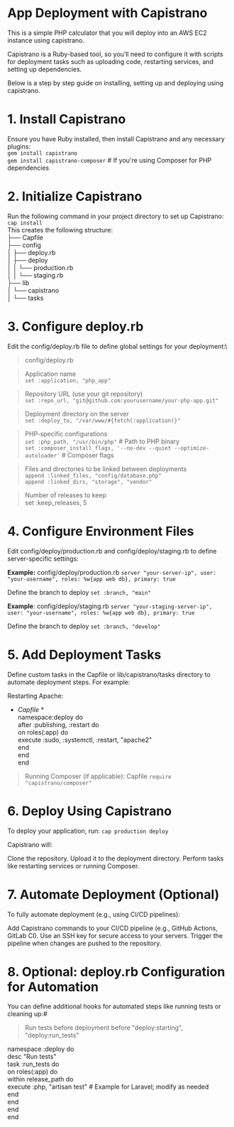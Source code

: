 # App Deployment with Capistrano
This is a simple PHP calculator that you will deploy into an AWS EC2 instance using capistrano.

Capistrano is a Ruby-based tool, so you’ll need to configure it with scripts for deployment tasks such as uploading code, restarting services, and setting up dependencies.

Below is a step by step guide on installing, setting up and deploying using capistrano.

# 1. Install Capistrano
Ensure you have Ruby installed, then install Capistrano and any necessary plugins:\
`gem install capistrano`\
`gem install capistrano-composer` # If you're using Composer for PHP dependencies


# 2. Initialize Capistrano
Run the following command in your project directory to set up Capistrano:\
`cap install`\
This creates the following structure:\
├── Capfile\
├── config\
│   ├── deploy.rb\
│   ├── deploy\
│   │   └── production.rb\
│   │   └── staging.rb\
├── lib\
│   └── capistrano\
│       └── tasks


# 3. Configure deploy.rb
Edit the config/deploy.rb file to define global settings for your deployment:\
>config/deploy.rb

>Application name\
`set :application, "php_app"`

>Repository URL (use your git repository)\
`set :repo_url, "git@github.com:yourusername/your-php-app.git"`

>Deployment directory on the server\
`set :deploy_to, "/var/www/#{fetch(:application)}"`

>PHP-specific configurations\
`set :php_path, "/usr/bin/php"` # Path to PHP binary\
`set :composer_install_flags, '--no-dev --quiet --optimize-autoloader'` # Composer flags

>Files and directories to be linked between deployments\
`append :linked_files, "config/database.php"`\
`append :linked_dirs, "storage", "vendor"`

>Number of releases to keep\
set :keep_releases, 5


# 4. Configure Environment Files
Edit config/deploy/production.rb and config/deploy/staging.rb to define server-specific settings:

**Example:** config/deploy/production.rb
`server "your-server-ip", user: "your-username", roles: %w{app web db}, primary: true`

Define the branch to deploy
`set :branch, "main"`

**Example**: config/deploy/staging.rb
`server "your-staging-server-ip", user: "your-username", roles: %w{app web db}, primary: true`

Define the branch to deploy
`set :branch, "develop"`


# 5. Add Deployment Tasks
Define custom tasks in the Capfile or lib/capistrano/tasks directory to automate deployment steps. For example:

Restarting Apache:
* *Capfile* *\
namespace:deploy do\
  after :publishing, :restart do\
    on roles(:app) do\
      execute :sudo, :systemctl, :restart, "apache2"\
    end\
  end\
end


>Running Composer (if applicable):
Capfile
`require "capistrano/composer"`


# 6. Deploy Using Capistrano
To deploy your application, run:
`cap production deploy`

Capistrano will:

Clone the repository.
Upload it to the deployment directory.
Perform tasks like restarting services or running Composer.


# 7. Automate Deployment (Optional)
To fully automate deployment (e.g., using CI/CD pipelines):

Add Capistrano commands to your CI/CD pipeline (e.g., GitHub Actions, GitLab CI).
Use an SSH key for secure access to your servers.
Trigger the pipeline when changes are pushed to the repository.


# 8. Optional: deploy.rb Configuration for Automation
You can define additional hooks for automated steps like running tests or cleaning up:#

>Run tests before deployment
before "deploy:starting", "deploy:run_tests"

namespace :deploy do\
  desc "Run tests"\
  task :run_tests do\
    on roles(:app) do\
      within release_path do\
        execute :php, "artisan test" # Example for Laravel; modify as needed\
      end\
    end\
  end\
end
